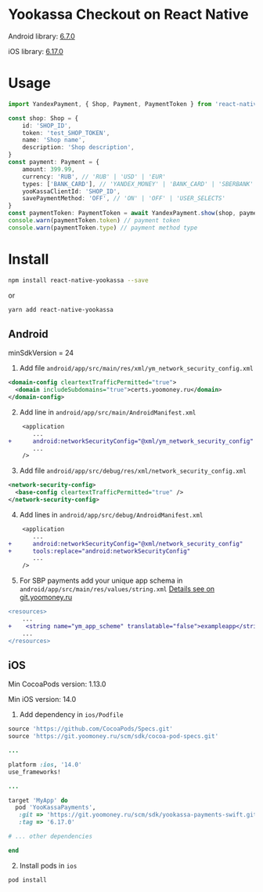 Yookassa Checkout on React Native
=====

Android library: [6.7.0](https://git.yoomoney.ru/projects/SDK/repos/yookassa-android-sdk/browse)

iOS library: [6.17.0](https://git.yoomoney.ru/projects/SDK/repos/yookassa-payments-swift/browse)

Usage
=====

```ts
import YandexPayment, { Shop, Payment, PaymentToken } from 'react-native-yookassa';

const shop: Shop = {
    id: 'SHOP_ID',
    token: 'test_SHOP_TOKEN',
    name: 'Shop name',
    description: 'Shop description',
}
const payment: Payment = {
    amount: 399.99,
    currency: 'RUB', // 'RUB' | 'USD' | 'EUR'
    types: ['BANK_CARD'], // 'YANDEX_MONEY' | 'BANK_CARD' | 'SBERBANK' | 'PAY'. PAY - means Google Pay or Apple Pay
    yooKassaClientId: 'SHOP_ID',
    savePaymentMethod: 'OFF', // 'ON' | 'OFF' | 'USER_SELECTS'
}
const paymentToken: PaymentToken = await YandexPayment.show(shop, payment)
console.warn(paymentToken.token) // payment token
console.warn(paymentToken.type) // payment method type
```

Install
=======

```bash
npm install react-native-yookassa --save
```
or
```bash
yarn add react-native-yookassa
```

Android
-------

minSdkVersion = 24

1. Add file `android/app/src/main/res/xml/ym_network_security_config.xml`
```xml
<domain-config cleartextTrafficPermitted="true">
  <domain includeSubdomains="true">certs.yoomoney.ru</domain>
</domain-config>
```

2. Add line in `android/app/src/main/AndroidManifest.xml`
```diff
    <application
       ...
+      android:networkSecurityConfig="@xml/ym_network_security_config"
       ...
    />
```

3. Add file `android/app/src/debug/res/xml/network_security_config.xml`
```xml
<network-security-config>
  <base-config cleartextTrafficPermitted="true" />
</network-security-config>
```

4. Add lines in `android/app/src/debug/AndroidManifest.xml`
```diff
    <application
       ...
+      android:networkSecurityConfig="@xml/network_security_config"
+      tools:replace="android:networkSecurityConfig"
       ...
    />
```

5. For SBP payments add your unique app schema in `android/app/src/main/res/values/string.xml` [Details see on git.yoomoney.ru](https://git.yoomoney.ru/projects/SDK/repos/yookassa-android-sdk/browse)
```diff
<resources>
    ...
+    <string name="ym_app_scheme" translatable="false">exampleapp</string>
    ...
</resources>
```


iOS
---

Min CocoaPods version: 1.13.0

Min iOS version: 14.0

1. Add dependency in `ios/Podfile`
```ruby
source 'https://github.com/CocoaPods/Specs.git'
source 'https://git.yoomoney.ru/scm/sdk/cocoa-pod-specs.git'

...

platform :ios, '14.0'
use_frameworks!

...

target 'MyApp' do
  pod 'YooKassaPayments',
   :git => 'https://git.yoomoney.ru/scm/sdk/yookassa-payments-swift.git',
   :tag => '6.17.0'

# ... other dependencies

end
```

2. Install pods in `ios`
```bash
pod install
```

